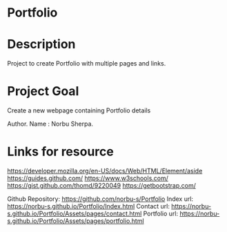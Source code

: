 # Portfolio

# Description
Project to create Portfolio with multiple pages and links.

# Project Goal
Create a new webpage containing Portfolio details

Author.
Name : Norbu Sherpa.

# Links for resource
https://developer.mozilla.org/en-US/docs/Web/HTML/Element/aside
https://guides.github.com/
https://www.w3schools.com/
https://gist.github.com/thomd/9220049
https://getbootstrap.com/

Github Repository: https://github.com/norbu-s/Portfolio
Index url: https://norbu-s.github.io/Portfolio/Index.html
Contact url: https://norbu-s.github.io/Portfolio/Assets/pages/contact.html
Portfolio url: https://norbu-s.github.io/Portfolio/Assets/pages/portfolio.html